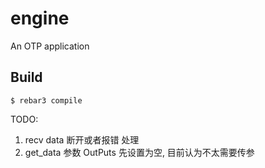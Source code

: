 engine
=====

An OTP application

Build
-----

    $ rebar3 compile

TODO:
1. recv data 断开或者报错 处理
2. get_data 参数 OutPuts 先设置为空, 目前认为不太需要传参  